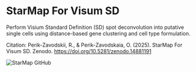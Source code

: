 # StarMap For Visum SD

 Perform Visium Standard Definition (SD) spot deconvolution into putative single cells using distance-based gene clustering and cell type formulation.

 Citation:
 Perik-Zavodskii, R., & Perik-Zavodskaia, O. (2025). StarMap For Visum SD. Zenodo. https://doi.org/10.5281/zenodo.14881191

![StarMap GitHub](https://github.com/user-attachments/assets/46b0543c-534c-4aad-9648-dcef2a1ba166)
